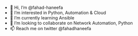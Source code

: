 - 👋 Hi, I’m @fahad-haneefa
- 👀 I’m interested in Python, Automation & Cloud
- 🌱 I’m currently learning Ansible
- 💞️ I’m looking to collaborate on Network Automation, Python
- 📫 Reach me on twitter @fahadhaneefa

